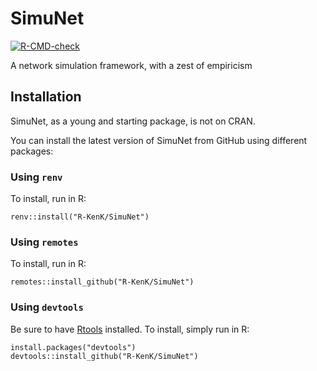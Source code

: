 
<!-- README.md is generated from README.Rmd. Please edit that file -->

# SimuNet

<!-- badges: start -->

[![R-CMD-check](https://github.com/R-KenK/SimuNet/workflows/R-CMD-check/badge.svg)](https://github.com/R-KenK/SimuNet/actions)
<!-- badges: end -->

A network simulation framework, with a zest of empiricism

## Installation

SimuNet, as a young and starting package, is not on CRAN.

You can install the latest version of SimuNet from GitHub using
different packages:

### Using `renv`

To install, run in R:

    renv::install("R-KenK/SimuNet")

### Using `remotes`

To install, run in R:

    remotes::install_github("R-KenK/SimuNet")

### Using `devtools`

Be sure to have [Rtools](https://cran.r-project.org/bin/windows/Rtools/)
installed. To install, simply run in R:

    install.packages("devtools")
    devtools::install_github("R-KenK/SimuNet")

